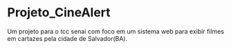 # Projeto_CineAlert
Um projeto para o tcc senai com foco em um sistema web para exibir filmes em cartazes pela cidade de Salvador(BA).
